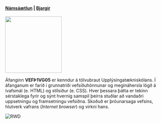 #### [Námsáætlun](Verkfni/VEFÞ1VG05AU_V21-2.pdf) | [Bjargir](https://github.com/vefgrunnur/21V/wiki/Bjargir)

<img src="https://github.com/vefgrunnur/21V/blob/main/S%C3%BDnid%C3%A6mi/img/21VGA-logo.jpg" width="180" height="180" />

Áfanginn **VEFÞ1VG05** er kenndur á tölvubraut Upplýsingatækniskólans. Í áfanganum er farið í grunnatriði vefsíðuhönnunar og megináhersla lögð á ívafsmál (e. HTML) og stílsíður (e. CSS). Hver þessara þátta er tekinn sérstaklega fyrir og sýnt hvernig samspil þeirra stuðlar að vandaðri uppsetningu og framsetningu vefsíðna. Skoðuð er þróunarsaga vefsins, hlutverk vafrans (*Internet browser*) og virkni hans.

![RWD](Responsive-Web-Design.jpg)
